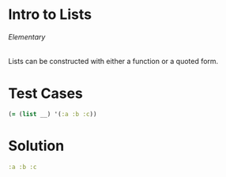 # Intro to Lists

###### Elementary

###### 

Lists can be constructed with either a function or a quoted form.

# Test Cases
```clojure
(= (list __) '(:a :b :c))
```

# Solution

```clojure
:a :b :c
```

